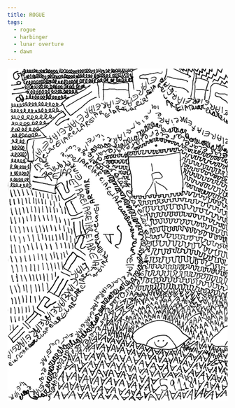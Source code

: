 ```yaml
---
title: ROGUE
tags:
  - rogue
  - harbinger
  - lunar overture
  - dawn
---
```

![rogue](rogue.png)
